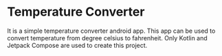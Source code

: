 # Temperature Converter
  It is a simple temperature converter android app. This app can be used to convert temperature from degree celsius to fahrenheit.
  Only Kotlin and Jetpack Compose are used to create this project.
